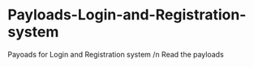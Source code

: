 # Payloads-Login-and-Registration-system
Payoads for Login and Registration system
/n Read the payloads 
